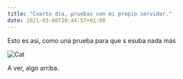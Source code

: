 ```yaml
---
title: "Cuarto día, pruebas con mi propio servidor."
date: 2021-03-08T20:44:57+01:00
---
```


Esto es así, como una prueba para que s esuba nada más

![Cat](/static/images/1.png)

A ver, algo arriba.